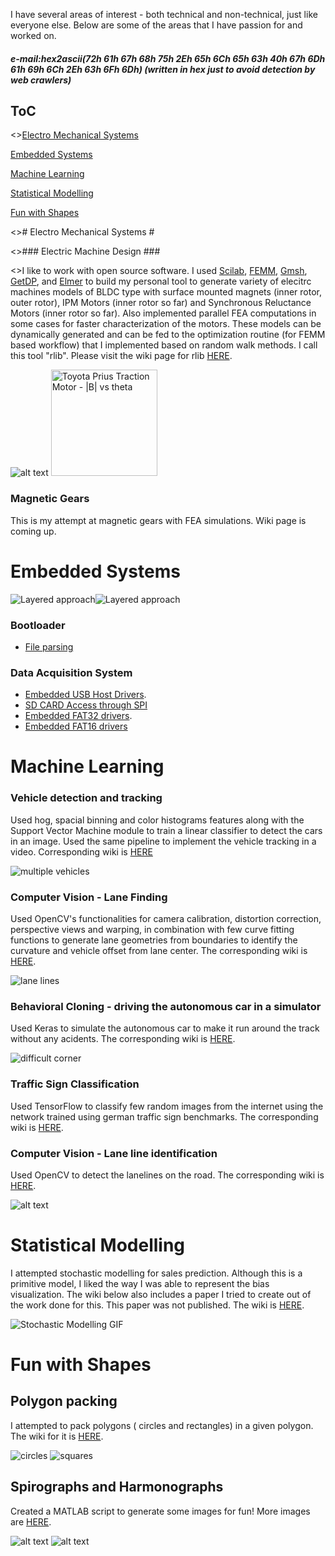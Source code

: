 [//]: # (Image References)
[Wires]: ./images/wires_in_slots1.jpg "Wires"
[Circles]: ./images/circlepacking.gif "Circles"
[squares]: ./images/rectangular_fitting.png "squares"
[lanelines]: ./images/lanelines.gif "LaneLines"
[lanes]: ./images/lanefinding.gif "lanes"
[spirograph]: ./images/spirograph.png "Spirograph"
[harmonograph]: ./images/harmonograph.png "Harmonograph"
[stochasticmodelling]: ./images/stochasticmodelling.gif "Stochastic Modelling"
[swlayers]: ./images/swlayers.png "Layered approach"
[swlayers1]: ./images/RaNa_Target_Abstraction_Bootloader.png "layered approach"

I have several areas of interest - both technical and non-technical, just like everyone else. Below are some of the areas that I have passion for and worked on. 

##### e-mail:hex2ascii(72h 61h 67h 68h 75h 2Eh 65h 6Ch 65h 63h 40h 67h 6Dh 61h 69h 6Ch 2Eh 63h 6Fh 6Dh) (written in hex just to avoid detection by web crawlers) #####



## ToC ##

<>[Electro Mechanical Systems](#electro-mechanical-systems)

[Embedded Systems](#embedded-systems)

[Machine Learning](#machine-learning)

[Statistical Modelling](#statistical-modelling)

[Fun with Shapes](#fun-with-shapes)


<># Electro Mechanical Systems #

<>### Electric Machine Design ###

<>I like to work with open source software. I used [Scilab](https://www.scilab.org/), [FEMM](http://www.femm.info/wiki/HomePage), [Gmsh](http://gmsh.info/), [GetDP](http://getdp.info/), and [Elmer](https://www.csc.fi/web/elmer)  to build my personal tool to generate variety of elecitrc machines models of BLDC type with surface mounted magnets (inner rotor, outer rotor), IPM Motors (inner rotor so far) and Synchronous Reluctance Motors (inner rotor so far). Also implemented parallel FEA computations in some cases for faster characterization of the motors. These models can be dynamically generated and can be fed to the optimization routine (for FEMM based workflow) that I implemented based on random walk methods. I call this tool "rlib".  Please visit the wiki page for rlib [HERE](https://bitbucket.org/saras152/rlib/wiki).

![alt text][Wires]
<img src="./images/Prius_animated.gif" width="170" alt="Toyota Prius Traction Motor - |B| vs theta">

### Magnetic Gears ###

This is my attempt at magnetic gears with FEA simulations. Wiki page is coming up.

# Embedded Systems #

![Layered approach][swlayers]![Layered approach][swlayers1]

### Bootloader ###
* [File parsing](https://bitbucket.org/saras152/bootloader/wiki/Home)

### Data Acquisition System ###

* [Embedded USB Host Drivers](https://bitbucket.org/saras152/usbhost_embedded/wiki/Home).
* [SD CARD Access through SPI](https://bitbucket.org/saras152/filesystem_fat/wiki/SD%20CARD)
* [Embedded FAT32 drivers](https://bitbucket.org/saras152/filesystem_fat/wiki/Home).
* [Embedded FAT16 drivers](https://bitbucket.org/saras152/filesystem_fat/wiki/FAT%2016)

# Machine Learning #

### Vehicle detection and tracking

Used hog, spacial binning and color histograms features along with the Support Vector Machine module to train a linear classifier to detect the cars in an image. Used the same pipeline to implement the vehicle tracking in a video. Corresponding wiki is [HERE](https://github.com/saras152/myVehicleDetection)

![multiple vehicles](./images/trackingvehicles.gif)

### Computer Vision - Lane Finding ###

Used OpenCV's functionalities for camera calibration, distortion correction, perspective views and  warping, in combination with few  curve fitting functions to generate lane geometries from boundaries to identify the curvature and vehicle offset from lane center. The corresponding wiki is [HERE](https://github.com/saras152/myAdvancedLaneFinding).

![lane lines][lanes]

### Behavioral Cloning - driving the autonomous car in a simulator ###

Used Keras to simulate the autonomous car to make it run around the track without any acidents. The corresponding wiki is [HERE](https://github.com/saras152/myBehavioralCloningProject).

![difficult corner](./images/autonomousSim_turn.gif)

### Traffic Sign Classification ###

Used TensorFlow to classify few random images from the internet using the network trained using german traffic sign benchmarks. The corresponding wiki is [HERE](https://github.com/saras152/Traffic-Sign-Classifier).

### Computer Vision - Lane line identification ###

Used OpenCV to detect the lanelines on the road. The corresponding wiki is [HERE](https://github.com/saras152/Finding_Lane_Lines_on_the_Road). 

![alt text][lanelines]

# Statistical Modelling #

I attempted stochastic modelling for sales prediction. Although this is a primitive model, I liked the way I was able to represent the bias visualization. The wiki below also includes a paper I tried to create out of the work done for this. This paper was not published. The wiki is [HERE](https://bitbucket.org/saras152/marketmodellingstochastic/wiki/Home).

![Stochastic Modelling GIF][stochasticmodelling]

# Fun with Shapes #

## Polygon packing ##
I attempted to pack polygons ( circles and rectangles) in a given polygon. The wiki for it is [HERE](https://bitbucket.org/saras152/polygon_packing/wiki/Home).

![circles][Circles]
![squares][squares]

## Spirographs and Harmonographs ##
Created a MATLAB script to generate some images for fun! More images are [HERE](https://bitbucket.org/saras152/harmonograph/wiki).

![alt text][spirograph]
![alt text][harmonograph]

